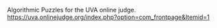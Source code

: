 Algorithmic Puzzles for the UVA online judge.
https://uva.onlinejudge.org/index.php?option=com_frontpage&Itemid=1
